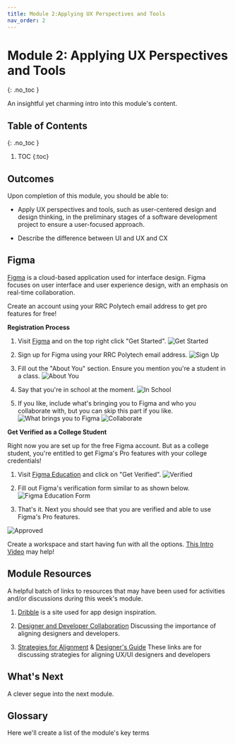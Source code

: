 ```yaml
---
title: Module 2:Applying UX Perspectives and Tools
nav_order: 2
---
```


<!-- prettier-ignore-start-->

# Module 2: Applying UX Perspectives and Tools
{: .no_toc }

An insightful yet charming intro into this module's content.

## Table of Contents
{: .no_toc }

1. TOC
{:toc}
      
<!-- prettier-ignore-end -->

## Outcomes

Upon completion of this module, you should be able to:

- Apply UX perspectives and tools, such as user-centered design and design thinking, in the preliminary stages of a software development project to ensure a user-focused approach.

- Describe the difference between UI and UX and CX

## Figma

[Figma](https://www.figma.com) is a cloud-based application used for interface design. Figma focuses on user interface and user experience design, with an emphasis on real-time collaboration.

Create an account using your RRC Polytech email address to get pro features for free!

**Registration Process**

1. Visit [Figma](https://www.figma.com) and on the top right click "Get Started". ![Get Started](getstarted.png)

1. Sign up for Figma using your RRC Polytech email address. ![Sign Up](figma1.png)

1. Fill out the "About You" section. Ensure you mention you're a student in a class. ![About You](figma3.png)

1. Say that you're in school at the moment. ![In School](figma4.png)

1. If you like, include what's bringing you to Figma and who you collaborate with, but you can skip this part if you like. ![What brings you to Figma](figma5.png) ![Collaborate](figma6.png)

**Get Verified as a College Student**

Right now you are set up for the free Figma account. But as a college student, you're entitled to get Figma's Pro features with your college credentials!

1. Visit [Figma Education](https://www.figma.com/education) and click on "Get Verified". ![Verified](figma0.png)

1. Fill out Figma's verification form similar to as shown below. ![Figma Education Form](figma7.png)

1. That's it. Next you should see that you are verified and able to use Figma's Pro features.

![Approved](figma8.png)

Create a workspace and start having fun with all the options. [This Intro Video](https://youtu.be/jk1T0CdLxwU?t=85) may help!

## Module Resources

A helpful batch of links to resources that may have been used for activities and/or discussions during this week's module.

1. [Dribble](https://dribbble.com/tags/free%20app%20resources%20for%20mobile) is a site used for app design inspiration.

1. [Designer and Developer Collaboration](https://www.toptal.com/designers/ui-ux/designer-developer-collaboration) Discussing the importance of aligning designers and developers.

1. [Strategies for Alignment](https://www.uxpin.com/studio/blog/designers-developers-collaboration/) & [Designer's Guide](https://www.invisionapp.com/lp/designers-guide-dev-collaboration) These links are for discussing strategies for aligning UX/UI designers and developers

## What's Next

A clever segue into the next module.

## Glossary

Here we'll create a list of the module's key terms

